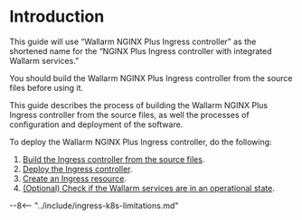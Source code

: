 ﻿    
[link-next-chapter]:    assembly.md


[link-ingress-controller-assembly]: assembly.md
[link-ingress-controller-deploy]:   deploy.md
[link-ingress-resource-creation]:   resource-creation.md
[link-wallarm-services-check]:      wallarm-services-check.md
    
    
    
    
#   Introduction    

This guide will use “Wallarm NGINX Plus Ingress controller” as the shortened name for the “NGINX Plus Ingress controller with integrated Wallarm services.”

You should build the Wallarm NGINX Plus Ingress controller from the source files before using it. 

This guide describes the process of building the Wallarm NGINX Plus Ingress controller from the source files, as well the processes of configuration and deployment of the software. 
    
To deploy the Wallarm NGINX Plus Ingress controller, do the following:
1.   [Build the Ingress controller from the source files][link-ingress-controller-assembly].
2.   [Deploy the Ingress controller][link-ingress-controller-deploy].
3.   [Create an Ingress resource][link-ingress-resource-creation].
4.   [(Optional) Check if the Wallarm services are in an operational state][link-wallarm-services-check].

--8<-- "../include/ingress-k8s-limitations.md"
